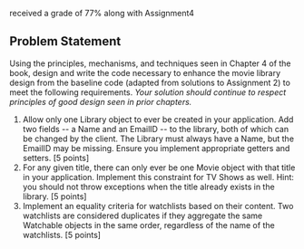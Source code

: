 received a grade of 77% along with Assignment4

## Problem Statement

Using the principles, mechanisms, and techniques seen in Chapter 4 of the book, design and write the code necessary to enhance the movie library design from the baseline code (adapted from solutions to Assignment 2) to meet the following requirements. *Your solution should continue to respect principles of good design seen in prior chapters.*

1. Allow only one Library object to ever be created in your application. Add two fields -- a Name and an EmailID -- to the library, both of which can be changed by the client. The Library must always have a Name, but the EmailID may be missing. Ensure you implement appropriate getters and setters. [5 points]
2. For any given title, there can only ever be one Movie object with that title in your application. Implement this constraint for TV Shows as well. Hint: you should not throw exceptions when the title already exists in the library. [5 points]
3. Implement an equality criteria for watchlists based on their content. Two watchlists are considered duplicates if they aggregate the same Watchable objects in the same order, regardless of the name of the watchlists. [5 points]
